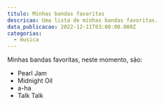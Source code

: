 ```yaml
---
titulo: Minhas bandas favoritas
descricao: Uma lista de minhas bandas favoritas.
data_publicacao: 2022-12-11T03:00:00.000Z
categorias:
  - musica
---
```


Minhas bandas favoritas, neste momento, são:

- Pearl Jam
- Midnight Oil
- a-ha
- Talk Talk
